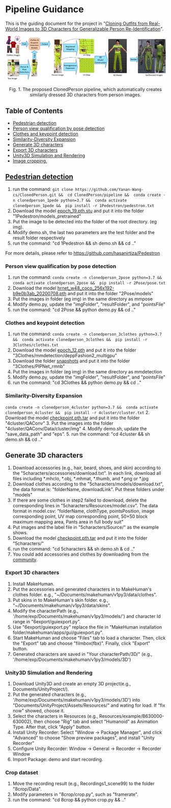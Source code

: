 # Pipeline Guidance
This is the guiding document for the project in "[Cloning Outfits from Real-World Images to 3D Characters for Generalizable Person Re-Identification](https://arxiv.org/pdf/2204.02611.pdf)". 

<p align="center"><img width=700 src="../img/pipeline.png"></p>
<p align="center">Fig. 1. The proposed ClonedPerson pipeline, which automatically creates similarly dressed 3D characters from person images.</p>

## Table of Contents

- [Pedestrian detection](#pedestrian-detection)
- [Person view qualification by pose detection](#pose-detection)
- [Clothes and keypoint detection](#clothes-detection)
- [Similarity-Diversity Expansion](#cluster)
- [Generate 3D characters](#characters)
- [Export 3D characters](#characters)
- [Unity3D Simulation and Rendering](#rendering)
- [Image cropping.](#cropping)

## [Pedestrian detection](https://github.com/hasanirtiza/Pedestron)

1. run the command:
`
git clone https://github.com/Yanan-Wang-cs/ClonedPerson.git && 
cd ClonedPerson/pipeline && 
conda create -n clonedperson_1pede python=3.7 && 
conda activate clonedperson_1pede && 
pip install -r 1Pedestron/pedestron.txt
`
2. Download the model [epoch_19.pth.stu](https://drive.google.com/file/d/1Cw9loOUBhLJ4HYcw298V3ozfxON3ZOFN/view?usp=sharing) and put it into the folder "1Pedestron/models_pretrained"
3. Put the image to be detected into the folder of the root directory. (eg img).
4. Modify demo.sh, the last two parameters are the test folder and the result folder respectively
5. run the command: "cd 1Pedestron && sh demo.sh && cd .."

For more details, please refer to https://github.com/hasanirtiza/Pedestron

### Person view qualification by pose detection

1. run the command:
`
conda create -n clonedperson_2pose python=3.7 && 
conda activate clonedperson_2pose && 
pip install -r 2Pose/pose.txt
`
2. Download the model [hrnet_w48_coco_256x192-b9e0b3ab_20200708.pth](https://drive.google.com/file/d/1TpnPTXITd9q6Dz7xCDBvdgU7d-L55ndM/view?usp=sharing) and put it into the folder "2Pose/models"
3. Put the images in folder (eg img) in the same directory as mmpose
4. Modify demo.py, update the "imgFolder", "resultFolder", and "pointsFile"
5. run the command: "cd 2Pose && python demo.py && cd .."

### Clothes and keypoint detection

1. run the command:
`
conda create -n clonedperson_3clothes python=3.7 && 
conda activate clonedperson_3clothes && 
pip install -r 3Clothes/clothes.txt
`
2. Download the model [epoch_12.pth](https://drive.google.com/file/d/14V2olxULzVo5b7iUAip3t8UQqjvM8E6M/view?usp=sharing) and put it into the folder "3Clothes/mmdetection/deppFashion2_multigpu"
3. Download the folder [snapshots](https://drive.google.com/drive/folders/17Qbkc0W3-0S_cMMkNvMWnWBEJ_tmJK8Y?usp=sharing) and put it into the folder "3Clothes/PIPNet_rmnb"
4. Put the images in folder (eg img) in the same directory as mmdetection
5. Modify demo.py, update the "imgFolder", "resultFolder", and "pointsFile"
6. run the command: "cd 3Clothes && python demo.py && cd .."

### Similarity-Diversity Expansion

`
conda create -n clonedperson_4cluster python=3.7 && 
conda activate clonedperson_4cluster && 
pip install -r 4cluster/cluster.txt
`
2. Download the model [checkpoint.pth.tar](https://drive.google.com/file/d/1YH9k_xLRCfPv5EQcyLQWBE6xuUytk0Wa/view?usp=sharing) and put it into the folder "4cluster/QAConv"
3. Put the images into the folder "4cluster/QAConv/Data/cluster/img"
4. Modify demo.sh, update the "save_data_path" and "eps".
5. run the command: "cd 4cluster && sh demo.sh && cd .."

## Generate 3D characters

1. Download accessories (e.g., hair, beard, shoes, and skin) according to the "5characters/accessories/download.txt". In each link, download all files including *.mhclo, *.obj, *.mhmat, *.thumb, and *.png or *.jpg
2. Download clothes according to the "5characters/models/download.txt", the data format is: "folderName, downloadLink". Put these folders under "models"
3. If there are some clothes in step2 failed to download, delete the corresponding lines in "5characters/Resources/model.csv". The data format in model.csv: "folderName, clothType, pointsPosition, image corresponding point, UV map corresponding point, 50×50 block maximum mapping area, Pants area in full body suit"
4. Put images and the label file in "5characters/Source/" as the example shows.
5. Download the model [checkpoint.pth.tar](https://drive.google.com/file/d/1YH9k_xLRCfPv5EQcyLQWBE6xuUytk0Wa/view?usp=sharing) and put it into the folder "5characters/"
6. run the command: "cd 5characters && sh demo.sh & cd .."
7. You could add accessories and clothes by downloading from the [community](http://www.makehumancommunity.org/content/user_contributed_assets.html).

### Export 3D characters

1. Install MakeHuman.
2. Put the accessories and generated characters in to MakeHuman's clothes folder. e.g., "~/Documents/makehuman/v1py3/data/clothes".
3. Put skins in to MakeHuman's skin folder. e.g., "~/Documents/makehuman/v1py3/data/skins".
4. Modify the characterPath (e.g., '/home/exp/Documents/makehuman/v1py3/models/') and character Id range in "6export/guiexport.py".
5. Use "6export/guiexport.py" replace the file in "MakeHuman installation folder/makehuman/apps/gui/guiexport.py".
6. Start MakeHuman and choose "Files" tab to load a character. Then, click the "Export" tab and choose "filmbox(fbx)". Finally, click "Export" button.
7. Generated characters are saved in "Your characterPath/3D/" (e.g., '/home/exp/Documents/makehuman/v1py3/models/3D')

### Unity3D Simulation and Rendering

1. Download Unity3D and create an empty 3D project(e.g., Documents/UnityProject/).
2. Put the generated characters (e.g., '/home/exp/Documents/makehuman/v1py3/models/3D') into "Documents/UnityProject/Assets/Resources/" and wating for load. If "fix now" showed, choose it.
3. Select the characters in Resources (e.g., Resources/example/B630000-630002), then choose "Rig" tab and select "Humanoid" as Animation Type. After that, click "Apply" button.
4. Install Unity Recorder: Select "Window -> Package Manager", and click "Advanced" to choose "Show preview packages", and install "Unity Recorder"
5. Configure Unity Recorder: Window -> General -> Recorder -> Recorder Window
6. Import Package: demo and start recording.

### Crop dataset

1. Move the recording result (e.g., Recordings1_scene99) to the folder "8crop/Data".
2. Modify parameters in "8crop/crop.py", such as "framerate".
3. run the command: "cd 8crop && python crop.py && .."


